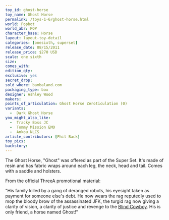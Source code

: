 ```yaml
---
toy_id: ghost-horse
toy_name: Ghost Horse
permalink: /toys-1-6/ghost-horse.html
world: Popbot
world_abr: POP
character_base: Horse
layout: layout-toy-detail
categories: [onesixth, superset]
release_date: 08/15/2011
release_price: $270 USD
scale: one sixth
size: 
comes_with: 
edition_qty: 
exclusive: yes
secret_drop:
sold_where: bambaland.com
packaging_type: box
designer: Ashley Wood
makers: 
points_of_articulation: Ghost Horse Zeroticulation (0)
variants: 
  -  Dark Ghost Horse
you_might_also_like:
  -  Tracky Boss JC
  -  Tommy Mission EMO
  -  Ankou NLCS
article_contributors: [Phil Back]
toy_pics:
backstory:
---
```

The Ghost Horse, "Ghost" was offered as part of the Super Set. It's made of resin and has fabric wraps around each leg, the neck, head and tail. Comes with a saddle and holsters.

From the official ThreeA promotional material:

"His family killed by a gang of deranged robots, his eyesight taken as payment for someone else's debt. He now wears the rag reputedly used to mop the bloody brow of the assassinated JFK, the turgid rag now giving a clarity of vision, a clarity of justice and revenge to the <a href="/toys-1-6/blind-cowboy.html">Blind Cowboy</a>. His is only friend, a horse named Ghost!"